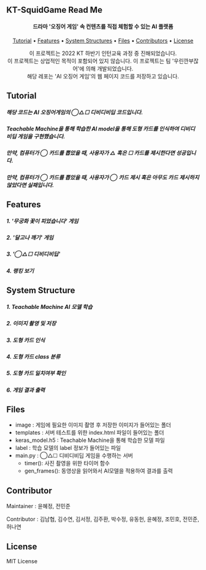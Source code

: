 ## KT-SquidGame Read Me

<p align="center">
</p>
<h4 align="center">드라마 '오징어 게임' 속 컨텐츠를 직접 체험할 수 있는 AI 플랫폼</h4>
<p align="center">
  <a href="#tutorial">Tutorial</a></a> • 
  <a href="#features">Features</a> •  
  <a href="#system-structure">System Structures</a> • 
  <a href="#files">Files</a> • 
  <a href="#contributor">Contributors</a> • 
  <a href="#license">License</a>
</p>
<p align="center">
    이 프로젝트는 2022 KT 하반기 인턴교육 과정 중 진해되었습니다. <br/>
    이 프로젝트는 상업적인 목적이 포함되어 있지 않습니다. 
    이 프로젝트는 팀 '우린깐부잖어'에 의해 개발되었습니다.<br/>
    해당 레포는 'AI 오징어 게임'의 웹 페이지 코드를 저장하고 있습니다.      
</p>




## Tutorial

<h5>해당 코드는 AI 오징어게임의 ◯△☐ 디비디비딥 코드입니다.</h5>
<h5>Teachable Machine을 통해 학습한 AI model을 통해 도형 카드를 인식하여 디비디비딥 게임을 구현했습니다.</h5>
<h5>만약, 컴퓨터가 ◯ 카드를 뽑았을 때, 사용자가 △ 혹은 ☐ 카드를 제시한다면 성공입니다.</h5>
<h5>만약, 컴퓨터가 ◯ 카드를 뽑았을 때, 사용자가 ◯ 카드 제시 혹은 아무도 카드 제시하지 않았다면 실패입니다.</h5>



## Features

<p align="center">
    <h5>1. '무궁화 꽃이 피었습니다' 게임</h5>
	<h5>2. '달고나 깨기' 게임 </h5>
	<h5>3. '◯△☐ 디비디비딥'</h5>
	<h5>4. 랭킹 보기</h5>
</p>


## System Structure
<h5>1. Teachable Machine AI 모델 학습</h5>
<h5>2. 이미지 촬영 및 저장</h5>
<h5>3. 도형 카드 인식</h5>
<h5>4. 도형 카드 class 분류</h5>
<h5>5. 도형 카드 일치여부 확인</h5>
<h5>6. 게임 결과 출력</h5>

## Files
- image : 게임에 필요한 이미지 촬영 후 저장한 이미지가 들어있는 폴더
- templates :  서버 테스트를 위한 index.html 파일이 들어있는 폴더
- keras_model.h5 : Teachable Machine을 통해 학습한 모델 파일
- label : 학습 모델의 label 정보가 들어있는 파일
- main.py : ◯△☐ 디비디비딥 게임을 수행하는 서버
  - timer(): 사진 촬영을 위한 타이머 함수
  - gen_frames(): 동영상을 읽어와서 AI모델을 적용하여 결과를 출력

## Contributor

Maintainer : 윤혜정, 전민준

Contributor : 김남협, 김수연, 김서정, 김주환, 박수정, 유동헌, 윤혜정, 조민호, 전민준, 허나연


## License

MIT License
